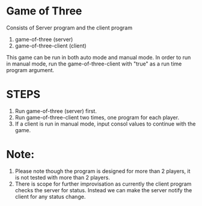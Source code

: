 # Game of Three

Consists of Server program and the client program

1. game-of-three (server)
2. game-of-three-client (client)

This game can be run in both auto mode and manual mode.  In order to run in manual mode, run the game-of-three-client with "true" as a run time program argument.

# STEPS
1. Run game-of-three (server) first.
2. Run game-of-three-client two times, one program for each player.
3. If a client is run in manual mode, input consol values to continue with the game.

# Note:
1. Please note though the program is designed for more than 2 players, it is not tested with more than 2 players.
2. There is scope for further improvisation as currently the client program checks the server for status.  Instead we can make the server notify the client for any status change.


